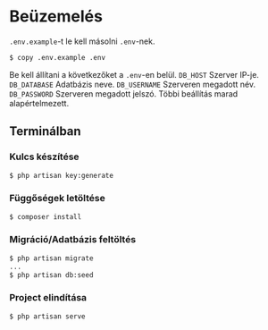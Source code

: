 # Beüzemelés

```.env.example```-t le kell másolni ```.env```-nek. 
```bash
$ copy .env.example .env
```
Be kell állítani a következőket a ```.env```-en belül. 
```DB_HOST``` Szerver IP-je. 
```DB_DATABASE``` Adatbázis neve. 
```DB_USERNAME``` Szerveren megadott név. 
```DB_PASSWORD``` Szerveren megadott jelszó. 
Többi beállítás marad alapértelmezett.

## Terminálban
### Kulcs készítése
```bash
$ php artisan key:generate
```
### Függőségek letöltése
```bash
$ composer install
```
### Migráció/Adatbázis feltöltés
```bash 
$ php artisan migrate
...
$ php artisan db:seed
```
### Project elindítása
```bash
$ php artisan serve
```